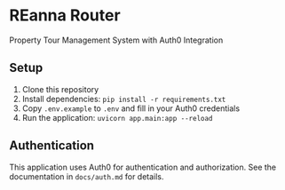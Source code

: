# REanna Router

Property Tour Management System with Auth0 Integration

## Setup

1. Clone this repository
2. Install dependencies: `pip install -r requirements.txt`
3. Copy `.env.example` to `.env` and fill in your Auth0 credentials
4. Run the application: `uvicorn app.main:app --reload`

## Authentication

This application uses Auth0 for authentication and authorization. See the documentation in `docs/auth.md` for details.
